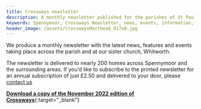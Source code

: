 ```yaml
---
title: Crossways newsletter
description: A monthly newsletter published for the parishes of St Paul's Spennymoor and Whitworth Church.
keywords: Spennymoor, Crossways Newsletter, news, events, information, Prayer Cycle, Parish Registers
header_image: /assets/CrosswaysMasthead_917x0.jpg
---
```

We produce a monthly newsletter with the latest news, features and events taking place across the parish and at our sister church, Whitworth.

The newsletter is delivered to nearly 200 homes across Spennymoor and the surrounding areas. If you’d like to subscribe to the printed newsletter for an annual subscription of just £2.50 and delivered to your door, please [contact us](mailto:crosswaysnewsletter@hotmail.co.uk?subject=Enquiry%20about%20Crossways)

[**Download a copy of the November 2022 edition of Crossways**](https://media.acny.uk/media/news/post/2022/11/November2022.pdf){:target="_blank"}
